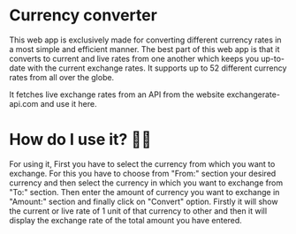 # Currency converter

This web app is exclusively made for converting different currency rates in a most simple
and efficient manner. The best part of this web app is that it converts to current and live
rates from one another which keeps you up-to-date with the current exchange rates. It
supports up to 52 different currency rates from all over the globe.

It fetches live exchange rates from an API from the website exchangerate-api.com and
use it here.

# How do I use it? 👀🤨

For using it, First you have to select the currency from which you want to exchange. For
this you have to choose from "From:" section your desired currency and then select the
currency in which you want to exchange from "To:" section. Then enter the amount of
currency you want to exchange in "Amount:" section and finally click on "Convert" option.
Firstly it will show the current or live rate of 1 unit of that currency to other and then it
will display the exchange rate of the total amount you have entered.
